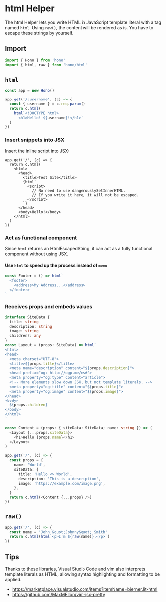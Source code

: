 # html Helper

The html Helper lets you write HTML in JavaScript template literal with a tag named `html`. Using `raw()`, the content will be rendered as is. You have to escape these strings by yourself.

## Import

```ts
import { Hono } from 'hono'
import { html, raw } from 'hono/html'
```

## `html`

```ts
const app = new Hono()

app.get('/:username', (c) => {
  const { username } = c.req.param()
  return c.html(
    html`<!DOCTYPE html>
      <h1>Hello! ${username}!</h1>`
  )
})
```

### Insert snippets into JSX

Insert the inline script into JSX:

```tsx
app.get('/', (c) => {
  return c.html(
    <html>
      <head>
        <title>Test Site</title>
        {html`
          <script>
            // No need to use dangerouslySetInnerHTML.
            // If you write it here, it will not be escaped.
          </script>
        `}
      </head>
      <body>Hello!</body>
    </html>
  )
})
```

### Act as functional component

Since `html` returns an HtmlEscapedString, it can act as a fully functional component without using JSX.

#### Use `html` to speed up the process instead of `memo`

```typescript
const Footer = () => html`
  <footer>
    <address>My Address...</address>
  </footer>
`
```

### Receives props and embeds values

```typescript
interface SiteData {
  title: string
  description: string
  image: string
  children?: any
}
const Layout = (props: SiteData) => html`
<html>
<head>
  <meta charset="UTF-8">
  <title>${props.title}</title>
  <meta name="description" content="${props.description}">
  <head prefix="og: http://ogp.me/ns#">
  <meta property="og:type" content="article">
  <!-- More elements slow down JSX, but not template literals. -->
  <meta property="og:title" content="${props.title}">
  <meta property="og:image" content="${props.image}">
</head>
<body>
  ${props.children}
</body>
</html>
`

const Content = (props: { siteData: SiteData; name: string }) => (
  <Layout {...props.siteData}>
    <h1>Hello {props.name}</h1>
  </Layout>
)

app.get('/', (c) => {
  const props = {
    name: 'World',
    siteData: {
      title: 'Hello <> World',
      description: 'This is a description',
      image: 'https://example.com/image.png',
    },
  }
  return c.html(<Content {...props} />)
})
```

## `raw()`

```ts
app.get('/', (c) => {
  const name = 'John &quot;Johnny&quot; Smith'
  return c.html(html`<p>I'm ${raw(name)}.</p>`)
})
```

## Tips

Thanks to these libraries, Visual Studio Code and vim also interprets template literals as HTML, allowing syntax highlighting and formatting to be applied.

- <https://marketplace.visualstudio.com/items?itemName=bierner.lit-html>
- <https://github.com/MaxMEllon/vim-jsx-pretty>
